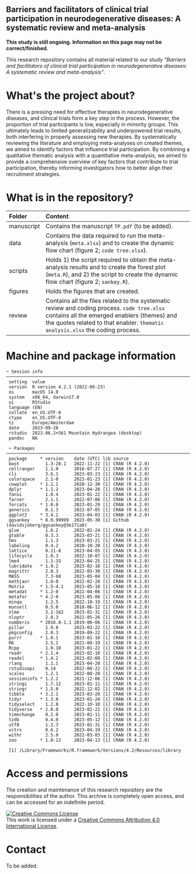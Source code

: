 ## Barriers and facilitators of clinical trial participation in neurodegenerative diseases: A systematic review and meta-analysis

**This study is still ongoing. Information on this page may not be correct/finished.**

This research repository contains all material related to our study *"Barriers and facilitators of clinical trial participation in neurodegenerative diseases: A systematic review and meta-analysis"*. 

# What's the project about? # 
There is a pressing need for effective therapies in neurodegenerative diseases, and clinical trials form a key step in the process. However, the proportion of trial participants is low, especially in minority groups. This ultimately leads to limited generalizability and underpowered trial results, both interfering in properly assessing new therapies. By systematically reviewing the literature and employing meta-analyses on created themes, we aimed to identify factors that influence trial participation. By combining a qualitative thematic analysis with a quantitative meta-analysis, we aimed to provide a comprehensive overview of key factors that contribute to trial participation, thereby informing investigators how to better align their recruitment strategies. 


# What is in the repository? #
| Folder     | Content |
|:-----------|:-----------------------------------------------------------------------|
| manuscript | Contains the manuscript `TP.pdf` (to be added).                        |
| data       | Contains the data required to run the meta-analysis (`meta.xlsx`) and to create the dynamic flow chart (figure 2; `code tree.xlsx`).                                                                   |
| scripts    | Holds 1) the script required to obtain the meta-analysis results and to create the forest plot (`meta.R`), and 2) the script to create the dynamic flow chart (figure 2; `sankey.R`).                |
| figures    | Holds the figures that are created.                                                         |
| review     | Contains all the files related to the systematic review and coding process. `code tree.xlsx` contains all the emerged enablers (themes) and the quotes related to that enabler. `thematic analysis.xlsx` the coding process.                                                                                        |


# Machine and package information
```
─ Session info ────────────────────────────────────────────────────────────────────────────────────────────
 setting  value
 version  R version 4.2.1 (2022-06-23)
 os       macOS 14.0
 system   x86_64, darwin17.0
 ui       RStudio
 language (EN)
 collate  en_US.UTF-8
 ctype    en_US.UTF-8
 tz       Europe/Amsterdam
 date     2023-09-28
 rstudio  2023.06.2+561 Mountain Hydrangea (desktop)
 pandoc   NA
 
 ─ Packages ─────────────────────────────────────────────────────────────────────────────────────────────────
 package     * version    date (UTC) lib source
 boot          1.3-28.1   2022-11-22 [1] CRAN (R 4.2.0)
 cellranger    1.1.0      2016-07-27 [1] CRAN (R 4.2.0)
 cli           3.6.1      2023-03-23 [1] CRAN (R 4.2.0)
 colorspace    2.1-0      2023-01-23 [1] CRAN (R 4.2.0)
 cowplot     * 1.1.1      2020-12-30 [1] CRAN (R 4.2.0)
 dplyr       * 1.1.2      2023-04-20 [1] CRAN (R 4.2.0)
 fansi         1.0.4      2023-01-22 [1] CRAN (R 4.2.0)
 farver        2.1.1      2022-07-06 [1] CRAN (R 4.2.0)
 forcats     * 1.0.0      2023-01-29 [1] CRAN (R 4.2.0)
 generics      0.1.3      2022-07-05 [1] CRAN (R 4.2.0)
 ggplot2     * 3.4.2      2023-04-03 [1] CRAN (R 4.2.0)
 ggsankey    * 0.0.99999  2023-05-30 [1] Github (davidsjoberg/ggsankey@3e171a8)
 glue          1.6.2      2022-02-24 [1] CRAN (R 4.2.0)
 gtable        0.3.3      2023-03-21 [1] CRAN (R 4.2.0)
 hms           1.1.3      2023-03-21 [1] CRAN (R 4.2.0)
 labeling      0.4.2      2020-10-20 [1] CRAN (R 4.2.0)
 lattice       0.21-8     2023-04-05 [1] CRAN (R 4.2.0)
 lifecycle     1.0.3      2022-10-07 [1] CRAN (R 4.2.0)
 lme4          1.1-33     2023-04-25 [1] CRAN (R 4.2.0)
 lubridate   * 1.9.2      2023-02-10 [1] CRAN (R 4.2.0)
 magrittr      2.0.3      2022-03-30 [1] CRAN (R 4.2.0)
 MASS          7.3-60     2023-05-04 [1] CRAN (R 4.2.0)
 mathjaxr      1.6-0      2022-02-28 [1] CRAN (R 4.2.0)
 Matrix      * 1.5-4.1    2023-05-18 [1] CRAN (R 4.2.0)
 metadat     * 1.2-0      2022-04-06 [1] CRAN (R 4.2.0)
 metafor     * 4.2-0      2023-05-08 [1] CRAN (R 4.2.0)
 minqa         1.2.5      2022-10-19 [1] CRAN (R 4.2.0)
 munsell       0.5.0      2018-06-12 [1] CRAN (R 4.2.0)
 nlme          3.1-162    2023-01-31 [1] CRAN (R 4.2.0)
 nloptr        2.0.3      2022-05-26 [1] CRAN (R 4.2.0)
 numDeriv    * 2016.8-1.1 2019-06-06 [1] CRAN (R 4.2.0)
 pillar        1.9.0      2023-03-22 [1] CRAN (R 4.2.0)
 pkgconfig     2.0.3      2019-09-22 [1] CRAN (R 4.2.0)
 purrr       * 1.0.1      2023-01-10 [1] CRAN (R 4.2.0)
 R6            2.5.1      2021-08-19 [1] CRAN (R 4.2.0)
 Rcpp          1.0.10     2023-01-22 [1] CRAN (R 4.2.0)
 readr       * 2.1.4      2023-02-10 [1] CRAN (R 4.2.0)
 readxl      * 1.4.2      2023-02-09 [1] CRAN (R 4.2.0)
 rlang         1.1.1      2023-04-28 [1] CRAN (R 4.2.0)
 rstudioapi    0.14       2022-08-22 [1] CRAN (R 4.2.0)
 scales        1.2.1      2022-08-20 [1] CRAN (R 4.2.0)
 sessioninfo * 1.2.2      2021-12-06 [1] CRAN (R 4.2.0)
 stringi       1.7.12     2023-01-11 [1] CRAN (R 4.2.0)
 stringr     * 1.5.0      2022-12-02 [1] CRAN (R 4.2.0)
 tibble      * 3.2.1      2023-03-20 [1] CRAN (R 4.2.0)
 tidyr       * 1.3.0      2023-01-24 [1] CRAN (R 4.2.0)
 tidyselect    1.2.0      2022-10-10 [1] CRAN (R 4.2.0)
 tidyverse   * 2.0.0      2023-02-22 [1] CRAN (R 4.2.0)
 timechange    0.2.0      2023-01-11 [1] CRAN (R 4.2.0)
 tzdb          0.4.0      2023-05-12 [1] CRAN (R 4.2.0)
 utf8          1.2.3      2023-01-31 [1] CRAN (R 4.2.0)
 vctrs         0.6.2      2023-04-19 [1] CRAN (R 4.2.0)
 withr         2.5.0      2022-03-03 [1] CRAN (R 4.2.0)
 zoo         * 1.8-12     2023-04-13 [1] CRAN (R 4.2.0)

 [1] /Library/Frameworks/R.framework/Versions/4.2/Resources/library
```
 
# Access and permissions
The creation and maintenance of this research repository are the responsibilities of the author. This archive is completely open access, and can be accessed for an indefinite period.

<a rel="license" href="http://creativecommons.org/licenses/by/4.0/"><img alt="Creative Commons License" style="border-width:0" src="https://i.creativecommons.org/l/by/4.0/88x31.png" /></a><br />This work is licensed under a <a rel="license" href="http://creativecommons.org/licenses/by/4.0/">Creative Commons Attribution 4.0 International License</a>. 

# Contact 
To be added. 







